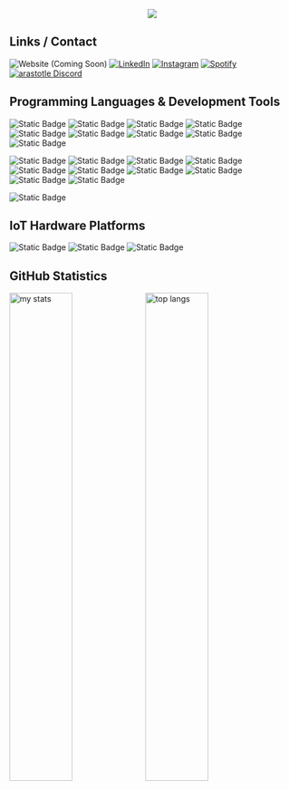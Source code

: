 <p align="center">
  <a href="https://git.io/typing-svg">
    <img src="https://readme-typing-svg.demolab.com?font=Chakra+Petch&size=35&duration=1300&pause=500&color=4493f8&center=true&vCenter=true&width=630&lines=Welcome+to+my+GitHub+profile.;GitHub+profilime+ho%C5%9F+geldiniz.;Willkommen+auf+meinem+GitHub-Profil.;Bienvenue+sur+mon+profil+GitHub." />
  </a>
</p>

## Links / Contact
![Website (Coming Soon)](https://img.shields.io/badge/Website%20(Coming%20Soon)-777777?style=for-the-badge&logoColor=white)
[![LinkedIn](https://img.shields.io/badge/LinkedIn-0A66C2?style=for-the-badge&logo=LinkedIn&logoColor=white)](https://www.linkedin.com/in/arastotle/)
[![Instagram](https://img.shields.io/badge/Instagram-E4405F?style=for-the-badge&logo=instagram&logoColor=ffffff)](https://www.instagram.com/arastotl/)
[![Spotify](https://img.shields.io/badge/Spotify-1DB954?style=for-the-badge&logo=Spotify&logoColor=white)](https://open.spotify.com/user/lv5hvvnco2ks5slsk5h3i0hu2?si=194e4c30f2ef45ff)
[![arastotle Discord](https://img.shields.io/badge/arastotle-5865F2?style=for-the-badge&logo=Discord&logoColor=ffffff)](https://discord.com/)

## Programming Languages & Development Tools
![Static Badge](https://img.shields.io/badge/C-A8B9CC?style=for-the-badge&logo=C&logoColor=white)
![Static Badge](https://img.shields.io/badge/C%2B%2B-%23ffffff?style=for-the-badge&logo=cplusplus&logoColor=ffffff&color=%2300599C)
![Static Badge](https://img.shields.io/badge/Python-4584b6?style=for-the-badge&logo=Python&logoColor=white)
![Static Badge](https://img.shields.io/badge/Java-%23ffffff?style=for-the-badge&logoColor=ffffff&color=f89820)
![Static Badge](https://img.shields.io/badge/HTML5-E34F26?style=for-the-badge&logo=HTML5&logoColor=ffffff)
![Static Badge](https://img.shields.io/badge/CSS3-1572B6?style=for-the-badge&logo=CSS3&logoColor=ffffff)
![Static Badge](https://img.shields.io/badge/Javascript-F7DF1E?style=for-the-badge&logo=Javascript&logoColor=000000)
![Static Badge](https://img.shields.io/badge/GNU%20Bash-4EAA25?style=for-the-badge&logo=GNU%20Bash&logoColor=white)
![Static Badge](https://img.shields.io/badge/SQLite-003B57?style=for-the-badge&logo=SQLite)

![Static Badge](https://img.shields.io/badge/%20Kali%20Linux-557C94?style=for-the-badge&logo=kalilinux&logoColor=ffffff)
![Static Badge](https://img.shields.io/badge/git-F05032?style=for-the-badge&logo=git&logoColor=ffffff)
![Static Badge](https://img.shields.io/badge/GitHub-181717?style=for-the-badge&logo=GitHub&logoColor=white)
![Static Badge](https://img.shields.io/badge/Pycharm-000000?style=for-the-badge&logo=Pycharm&logoColor=white)
![Static Badge](https://img.shields.io/badge/Jupyter-F37626?style=for-the-badge&logo=Jupyter&logoColor=%23ffffff)
![Static Badge](https://img.shields.io/badge/%20Visual%20Studio-23a9f2?style=for-the-badge&logoColor=white)
![Static Badge](https://img.shields.io/badge/Eclipse%20IDE-%23ffffff?style=for-the-badge&logo=eclipseide&logoColor=ffffff&color=2C2255)
![Static Badge](https://img.shields.io/badge/Bootstrap-7952B3?style=for-the-badge&logo=bootstrap&logoColor=ffffff)
![Static Badge](https://img.shields.io/badge/Flask-000000?style=for-the-badge&logo=flask&logoColor=ffffff)
![Static Badge](https://img.shields.io/badge/Jinja-B41717?style=for-the-badge&logo=Jinja&logoColor=ffffff)

![Static Badge](https://img.shields.io/badge/SolidWorks-005386?style=for-the-badge&logo=dassaultsystemes&logoColor=%23ffffff&labelColor=%23005386&color=%23005386)

## IoT Hardware Platforms
![Static Badge](https://img.shields.io/badge/Raspberry%20Pi-A22846?style=for-the-badge&logo=Raspberry%20Pi&logoColor=white)
![Static Badge](https://img.shields.io/badge/espressif-E7352C?style=for-the-badge&logo=Espressif&logoColor=white)
![Static Badge](https://img.shields.io/badge/Arduino-00878F?style=for-the-badge&logo=Arduino&logoColor=white)

## GitHub Statistics
<img alt="my stats" align="left" width="47%" src="https://github-readme-stats.vercel.app/api?username=ge0de"/>
<img alt="top langs" align="left" width="47%" src="https://github-readme-stats.vercel.app/api/top-langs/?username=ge0de&layout=compact"/>
